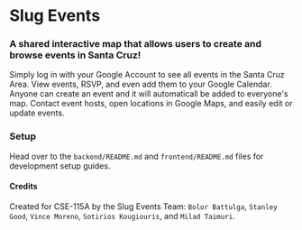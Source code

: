 # Slug Events
### A shared interactive map that allows users to create and browse events in Santa Cruz!
Simply log in with your Google Account to see all events in the Santa Cruz Area. View events, RSVP, and even add them to your Google Calendar. Anyone can create an event and it will automaticall be added to everyone's map. Contact event hosts, open locations in Google Maps, and easily edit or update events.

### Setup
Head over to the `backend/README.md` and `frontend/README.md` files for development setup guides.

#### Credits
Created for CSE-115A by the Slug Events Team: `Bolor Battulga`, `Stanley Good`, `Vince Moreno`, `Sotirios Kougiouris`, and `Milad Taimuri`.